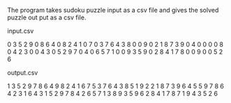 The program takes  sudoku puzzle input as a csv file and gives the solved puzzle out put as a csv file.

input.csv

0	3	5	2	9	0	8	6	4
0	8	2	4	1	0	7	0	3
7	6	4	3	8	0	0	9	0
2	1	8	7	3	9	0	4	0
0	0	0	8	0	4	2	3	0
0	4	3	0	5	2	9	7	0
4	0	6	5	7	1	0	0	9
3	5	9	0	2	8	4	1	7
8	0	0	9	0	0	5	2	6

output.csv

1	3	5	2	9	7	8	6	4
9	8	2	4	1	6	7	5	3
7	6	4	3	8	5	1	9	2
2	1	8	7	3	9	6	4	5
5	9	7	8	6	4	2	3	1
6	4	3	1	5	2	9	7	8
4	2	6	5	7	1	3	8	9
3	5	9	6	2	8	4	1	7
8	7	1	9	4	3	5	2	6

